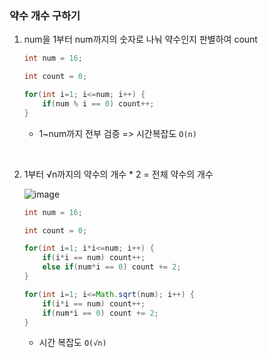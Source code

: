 ### 약수  개수 구하기

1. num을 1부터 num까지의 숫자로 나눠 약수인지 판별하여 count

   ````java
   int num = 16;
   
   int count = 0;
   
   for(int i=1; i<=num; i++) {
       if(num % i == 0) count++;
   }
   ````

   - 1~num까지 전부 검증 => 시간복잡도 `O(n)`

<br>

2. 1부터 √n까지의 약수의 개수 * 2 = 전체 약수의 개수 

   ![image](https://user-images.githubusercontent.com/43842108/218763600-57a06196-abdd-48e4-8d10-504e5c31800b.png)

   ````java
   int num = 16;
   
   int count = 0;
   
   for(int i=1; i*i<=num; i++) {
       if(i*i == num) count++;
       else if(num*i == 0) count += 2;
   }
   
   for(int i=1; i<=Math.sqrt(num); i++) {
       if(i*i == num) count++;
       if(num*i == 0) count += 2;
   }
   ````

   - 시간 복잡도 `O(√n)`
